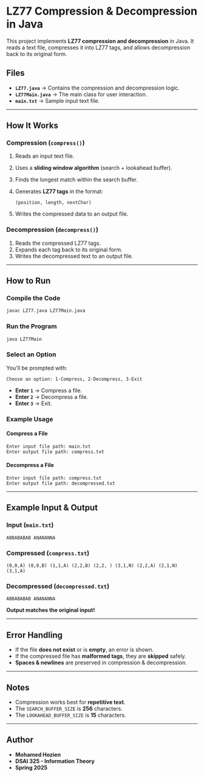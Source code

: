 # **LZ77 Compression & Decompression in Java**

This project implements **LZ77 compression and decompression** in Java. It reads a text file, compresses it into LZ77 tags, and allows decompression back to its original form.

## **Files**

- **`LZ77.java`** → Contains the compression and decompression logic.
- **`LZ77Main.java`** → The main class for user interaction.
- **`main.txt`** → Sample input text file.

---

## **How It Works**

### **Compression (`compress()`)**

1. Reads an input text file.
2. Uses a **sliding window algorithm** (search + lookahead buffer).
3. Finds the longest match within the search buffer.
4. Generates **LZ77 tags** in the format:

   ```
   (position, length, nextChar)
   ```

5. Writes the compressed data to an output file.

### **Decompression (`decompress()`)**

1. Reads the compressed LZ77 tags.
2. Expands each tag back to its original form.
3. Writes the decompressed text to an output file.

---

## **How to Run**

### **Compile the Code**

```sh
javac LZ77.java LZ77Main.java
```

### **Run the Program**

```sh
java LZ77Main
```

### **Select an Option**

You'll be prompted with:
```
Choose an option: 1-Compress, 2-Decompress, 3-Exit
```

- **Enter `1`** → Compress a file.
- **Enter `2`** → Decompress a file.
- **Enter `3`** → Exit.

### **Example Usage**

#### **Compress a File**

```
Enter input file path: main.txt
Enter output file path: compress.txt
```

#### **Decompress a File**

```
Enter input file path: compress.txt
Enter output file path: decompressed.txt
```

---

## **Example Input & Output**

### **Input (`main.txt`)**

```
ABBABABAB ANANANNA
```

### **Compressed (`compress.txt`)**

```
(0,0,A) (0,0,B) (1,1,A) (2,2,B) (2,2, ) (3,1,N) (2,2,A) (2,1,N) (3,1,A)
```

### **Decompressed (`decompressed.txt`)**

```
ABBABABAB ANANANNA
```

**Output matches the original input!**

---

## **Error Handling**

- If the file **does not exist** or is **empty**, an error is shown.
- If the compressed file has **malformed tags**, they are **skipped** safely.
- **Spaces & newlines** are preserved in compression & decompression.

---

## **Notes**

- Compression works best for **repetitive text**.
- The `SEARCH_BUFFER_SIZE` is **256** characters.
- The `LOOKAHEAD_BUFFER_SIZE` is **15** characters.

---

## **Author**

- **Mohamed Hozien**
- **DSAI 325 - Information Theory**
- **Spring 2025**
